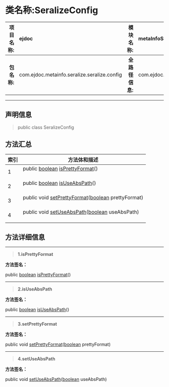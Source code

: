 # 类名称:SeralizeConfig

|  **项目名称:**    |  ejdoc    |   **模块名称:**   |metaInfoSeralize|
| ----: | :---- | ----: |:---- |
|   **包名称:**   |  com.ejdoc.metainfo.seralize.seralize.config    |   **全路径信息:**   |com.ejdoc.metainfo.seralize.seralize.config.SeralizeConfig|



















---

## 声明信息

> public class SeralizeConfig     














## 方法汇总

|   索引  |    方法体和描述   |
| ---- | ---- |
|1|public [boolean](https://docs.oracle.com/javase/8/docs/api/java/lang/Boolean.html?is-external=true) [isPrettyFormat](#isprettyformat)()   <br/><br/>|
|2|public [boolean](https://docs.oracle.com/javase/8/docs/api/java/lang/Boolean.html?is-external=true) [isUseAbsPath](#isuseabspath)()   <br/><br/>|
|3|public void [setPrettyFormat](#setprettyformat-boolean)([boolean](https://docs.oracle.com/javase/8/docs/api/java/lang/Boolean.html?is-external=true) prettyFormat)   <br/><br/>|
|4|public void [setUseAbsPath](#setuseabspath-boolean)([boolean](https://docs.oracle.com/javase/8/docs/api/java/lang/Boolean.html?is-external=true) useAbsPath)   <br/><br/>|







## 方法详细信息


---

> **1.<span id="isprettyformat">isPrettyFormat</span>**

**方法签名：** 

  public [boolean](https://docs.oracle.com/javase/8/docs/api/java/lang/Boolean.html?is-external=true) [isPrettyFormat](#isprettyformat)()   










---

> **2.<span id="isuseabspath">isUseAbsPath</span>**

**方法签名：** 

  public [boolean](https://docs.oracle.com/javase/8/docs/api/java/lang/Boolean.html?is-external=true) [isUseAbsPath](#isuseabspath)()   










---

> **3.<span id="setprettyformat-boolean">setPrettyFormat</span>**

**方法签名：** 

  public void [setPrettyFormat](#setprettyformat-boolean)([boolean](https://docs.oracle.com/javase/8/docs/api/java/lang/Boolean.html?is-external=true) prettyFormat)   










---

> **4.<span id="setuseabspath-boolean">setUseAbsPath</span>**

**方法签名：** 

  public void [setUseAbsPath](#setuseabspath-boolean)([boolean](https://docs.oracle.com/javase/8/docs/api/java/lang/Boolean.html?is-external=true) useAbsPath)   









